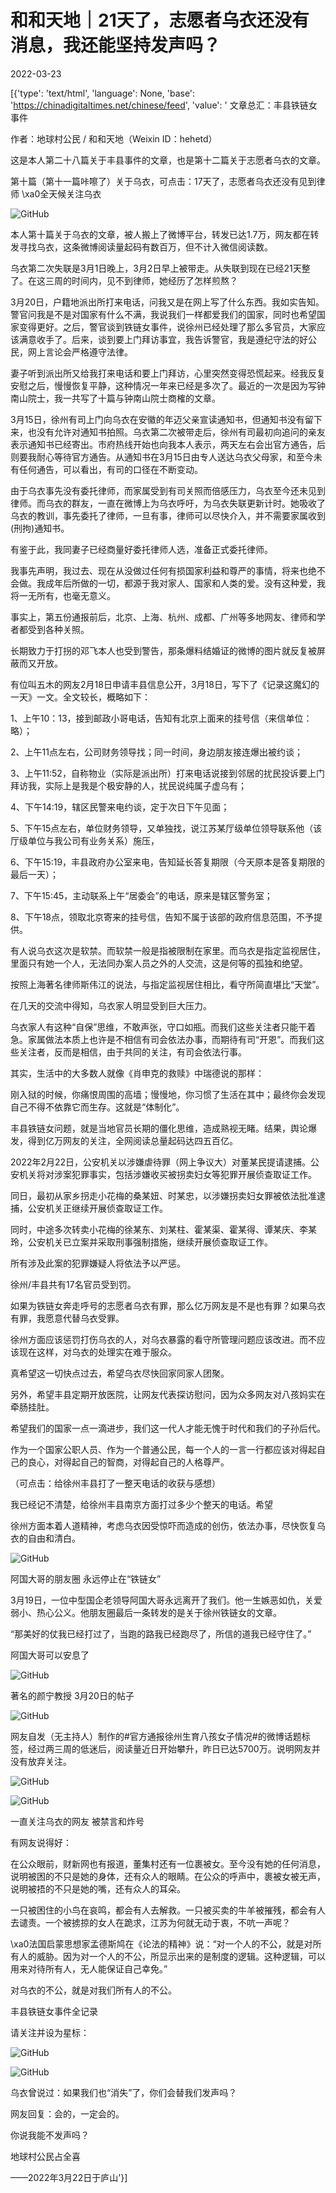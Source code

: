 # 和和天地｜21天了，志愿者乌衣还没有消息，我还能坚持发声吗？

2022-03-23

[{'type': 'text/html', 'language': None, 'base': 'https://chinadigitaltimes.net/chinese/feed', 'value': ' 文章总汇：丰县铁链女事件

作者：地球村公民 / 和和天地（Weixin ID：hehetd）

这是本人第二十八篇关于丰县事件的文章，也是第十二篇关于志愿者乌衣的文章。

第十篇（第十一篇咔嚓了）关于乌衣，可点击：17天了，志愿者乌衣还没有见到律师 \xa0全天候关注乌衣

![GitHub](https://chinadigitaltimes.net/chinese/files/2022/03/post-678571-623aea1fe7370.)

本人第十篇关于乌衣的文章，被人搬上了微博平台，转发已达1.7万，网友都在转发寻找乌衣，这条微博阅读量起码有数百万，但不计入微信阅读数。

乌衣第二次失联是3月1日晚上，3月2日早上被带走。从失联到现在已经21天整了。在这三周的时间内，见不到律师，她经历了怎样煎熬？

3月20日，户籍地派出所打来电话，问我又是在网上写了什么东西。我如实告知。警官问我是不是对国家有什么不满，我说我们一样都爱我们的国家，同时也希望国家变得更好。之后，警官谈到铁链女事件，说徐州已经处理了那么多官员，大家应该满意收手了。后来，谈到要上门拜访事宜，我告诉警官，我是遵纪守法的好公民，网上言论会严格遵守法律。

妻子听到派出所又给我打来电话和要上门拜访，心里突然变得恐慌起来。经我反复安慰之后，慢慢恢复平静，这种情况一年来已经是多次了。最近的一次是因为写钟南山院士，我一共写了十篇与钟南山院士商榷的文章。

3月15日，徐州有司上门向乌衣在安徽的年迈父亲宣读通知书，但通知书没有留下来，也没有允许对通知书拍照。乌衣第二次被带走后，徐州有司最初向追问的亲友表示通知书已经寄出。市府热线开始也向我本人表示，两天左右会出官方通告，后则要我耐心等待官方通告。从通知书在3月15日由专人送达乌衣父母家，和至今未有任何通告，可以看出，有司的口径在不断变动。

由于乌衣事先没有委托律师，而家属受到有司关照而倍感压力，乌衣至今还未见到律师。而乌衣的群友，一直在微博上为乌衣呼吁，为乌衣失联更新计时。她吸收了乌衣的教训，事先委托了律师，一旦有事，律师可以尽快介入，并不需要家属收到(刑拘)通知书。

有鉴于此，我同妻子已经商量好委托律师人选，准备正式委托律师。

我事先声明，我过去、现在从没做过任何有损国家利益和尊严的事情，将来也绝不会做。我成年后所做的一切，都源于我对家人、国家和人类的爱。没有这种爱，我将一无所有，也毫无意义。

事实上，第五份通报前后，北京、上海、杭州、成都、广州等多地网友、律师和学者都受到各种关照。

长期致力于打拐的邓飞本人也受到警告，那条爆料结婚证的微博的图片就反复被屏蔽而又开放。

有位叫五木的网友2月18日申请丰县信息公开，3月18日，写下了《记录这魔幻的一天》一文。全文较长，概略如下：

1、上午10：13，接到邮政小哥电话，告知有北京上面来的挂号信（来信单位：略）；

2、上午11点左右，公司财务领导找；同一时间，身边朋友接连爆出被约谈；

3、上午11:52，自称物业（实际是派出所）打来电话说接到邻居的扰民投诉要上门拜访我，实际上是我是个极安静的人，扰民说纯属子虚乌有；



4、下午14:19，辖区民警来电约谈，定于次日下午见面；



5、下午15点左右，单位财务领导，又单独找，说江苏某厅级单位领导联系他（该厅级单位与我公司有业务关系）施压，



6、下午15:19，丰县政府办公室来电，告知延长答复期限（今天原本是答复期限的最后一天）；



7、下午15:45，主动联系上午“居委会”的电话，原来是辖区警务室；



8、下午18点，领取北京寄来的挂号信，告知不属于该部的政府信息范围，不予提供。

有人说乌衣这次是软禁。而软禁一般是指被限制在家里。而乌衣是指定监视居住，里面只有她一个人，无法同办案人员之外的人交流，这是何等的孤独和绝望。

按照上海著名律师斯伟江的说法，与指定监视居住相比，看守所简直堪比“天堂”。

在几天的交流中得知，乌衣家人明显受到巨大压力。

乌衣家人有这种“自保”思维，不敢声张，守口如瓶。而我们这些关注者只能干着急。家属做法本质上也许是不相信有司会依法办事，而期待有司“开恩”。而我们这些关注者，反而是相信，由于共同的关注，有司会依法行事。

其实，生活中的大多数人就像《肖申克的救赎》中瑞德说的那样：

刚入狱的时候，你痛恨周围的高墙；慢慢地，你习惯了生活在其中；最终你会发现自己不得不依靠它而生存。这就是“体制化”。

丰县铁链女问题，就是当地官员长期的僵化思维，造成熟视无睹。结果，舆论爆发，得到亿万网友的关注，全网阅读总量起码达四五百亿。

2022年2月22日，公安机关以涉嫌虐待罪（网上争议大）对董某民提请逮捕。公安机关将对涉案犯罪事实，包括涉嫌收买被拐卖妇女等犯罪开展侦查取证工作。

同日，最初从家乡拐走小花梅的桑某妞、时某忠，以涉嫌拐卖妇女罪被依法批准逮捕，公安机关正继续开展侦查取证工作。

同时，中途多次转卖小花梅的徐某东、刘某柱、霍某渠、霍某得、谭某庆、李某玲，公安机关已立案并采取刑事强制措施，继续开展侦查取证工作。

所有涉及此案的犯罪嫌疑人将依法予以严惩。

徐州/丰县共有17名官员受到罚。

如果为铁链女奔走呼号的志愿者乌衣有罪，那么亿万网友是不是也有罪？如果乌衣有罪，我愿意代替乌衣受罪。

徐州方面应该惩罚打伤乌衣的人，对乌衣暴露的看守所管理问题应该改进。而不应该现在这样，对乌衣的处理实在难于服众。

真希望这一切快点过去，希望乌衣尽快回家同家人团聚。

另外，希望丰县定期开放医院，让网友代表探访慰问，因为众多网友对八孩妈实在牵肠挂肚。

希望我们的国家一点一滴进步，我们这一代人才能无愧于时代和我们的子孙后代。

作为一个国家公职人员、作为一个普通公民，每一个人的一言一行都应该对得起自己的良心，对得起自己的智商，对得起自己的人格尊严。

（可点击：给徐州丰县打了一整天电话的收获与感想）

我已经记不清楚，给徐州丰县南京方面打过多少个整天的电话。希望

徐州方面本着人道精神，考虑乌衣因受惊吓而造成的创伤，依法办事，尽快恢复乌衣的自由和清白。

![GitHub](https://chinadigitaltimes.net/chinese/files/2022/03/post-678571-623aea1ff0693.)

阿国大哥的朋友圈 永远停止在“铁链女”

3月19日，一位中型国企老领导阿国大哥永远离开了我们。他一生嫉恶如仇，关爱弱小、热心公义。他朋友圈最后一条转发的是关于徐州铁链女的文章。

“那美好的仗我已经打过了，当跑的路我已经跑尽了，所信的道我已经守住了。”

阿国大哥可以安息了

![GitHub](https://chinadigitaltimes.net/chinese/files/2022/03/post-678571-623aea20222ef.)

著名的颜宁教授 3月20日的帖子

![GitHub](https://chinadigitaltimes.net/chinese/files/2022/03/post-678571-623aea202c315.)

网友自发（无主持人）制作的#官方通报徐州生育八孩女子情况#的微博话题标签，经过两三周的低迷后，阅读量近日开始攀升，昨日已达5700万。说明网友并没有放弃关注。

![GitHub](https://chinadigitaltimes.net/chinese/files/2022/03/post-678571-623aea2034ff9.)

![GitHub](https://chinadigitaltimes.net/chinese/files/2022/03/post-678571-623aea203dbfa.)

一直关注乌衣的网友 被禁言和炸号

有网友说得好：

在公众眼前，财新网也有报道，董集村还有一位裹被女。至今没有她的任何消息，说明被困的不只是她的身体，还有众人的眼睛。在公众的呼声中，裹被女被无声，说明被捂的不只是她的嘴，还有众人的耳朵。

一只被困住的小鸟在哀鸣，都会有人去解救。一只被买卖的牛羊被摧残，都会有人去谴责。一个被掳掠的女人在跪求，江苏为何就无动于衷，不吭一声呢？

\xa0法国启蒙思想家孟德斯鸠在《论法的精神》说：“对一个人的不公，就是对所有人的威胁。因为对一个人的不公，所显示出来的是制度的逻辑。这种逻辑，可以用来对待所有人，无人能保证自己幸免。”

对乌衣的不公，就是对我们所有人的不公。

 丰县铁链女事件全记录

请关注并设为星标：

![GitHub](https://chinadigitaltimes.net/chinese/files/2022/03/post-678571-623aea2044b2c.)

![GitHub](https://chinadigitaltimes.net/chinese/files/2022/03/post-678571-623aea204b6af.)

乌衣曾说过：如果我们也“消失”了，你们会替我们发声吗？

网友回复：会的，一定会的。

你说我能不发声吗？

地球村公民占全喜

——2022年3月22日于庐山'}]